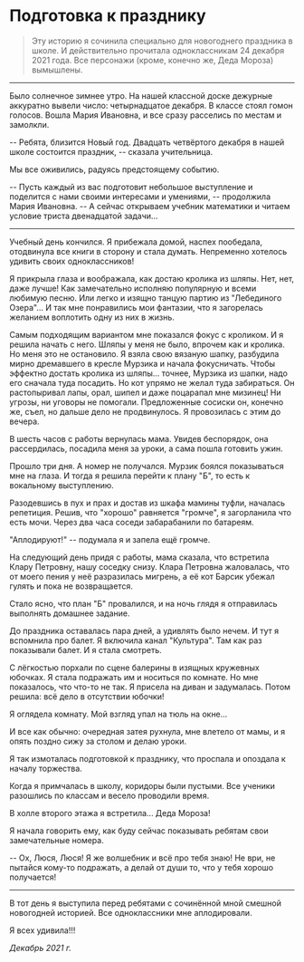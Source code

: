 # Подготовка к празднику

> Эту историю я сочинила специально для новогоднего праздника в школе. И действительно прочитала одноклассникам 24 декабря 2021 года. Все персонажи (кроме, конечно же, Деда Мороза) вымышлены.

***

Было солнечное зимнее утро. На нашей классной доске дежурные аккуратно вывели число: четырнадцатое декабря. В классе стоял гомон голосов. Вошла Мария Ивановна, и все сразу расселись по местам и замолкли. 
 
-- Ребята, близится Новый год. Двадцать четвёртого декабря в нашей школе состоится праздник, -- сказала учительница.

Мы все оживились, радуясь предстоящему событию.

-- Пусть каждый из вас подготовит небольшое выступление и поделится с нами своими интересами и умениями, -- продолжила Мария Ивановна. 
-- А сейчас открываем учебник математики и читаем условие триста двенадцатой задачи...

***

Учебный день кончился. Я прибежала домой, наспех пообедала, отодвинула все книги в сторону и стала думать. Непременно хотелось удивить своих одноклассников! 

Я прикрыла глаза и воображала, как достаю кролика из шляпы. Нет, нет, даже лучше! Как замечательно исполняю популярную и всеми любимую песню. Или легко и изящно танцую партию из "Лебединого Озера"... И так мне понравились мои фантазии, что я загорелась желанием воплотить одну из них в жизнь. 

Самым подходящим вариантом мне показался фокус с кроликом.
И я решила начать с него.  Шляпы у меня не было, впрочем как и кролика. Но меня это не остановило. Я взяла свою вязаную шапку, разбудила мирно дремавшего в кресле Мурзика и начала фокусничать. Чтобы эффектно достать кролика из шляпы... точнее, Мурзика из шапки, надо его сначала туда посадить. Но кот упрямо не желал туда забираться. Он растопыривал лапы, орал, шипел и даже поцарапал мне мизинец! Ни угрозы, ни уговоры не помогали. Предложенные сосиски он, конечно же, съел, но дальше дело не продвинулось. Я провозилась с этим до вечера. 

В шесть часов  с работы вернулась мама. Увидев беспорядок, она рассердилась, посадила меня за уроки, а сама пошла готовить ужин. 

Прошло три дня. А номер не получался. Мурзик боялся показываться мне на глаза. И тогда я решила перейти к плану "Б", то есть к вокальному выступлению. 

Разодевшись в пух и прах и достав из шкафа мамины туфли, началась репетиция. Решив, что "хорошо" равняется "громче", я загорланила что есть мочи. Через два часа соседи забарабанили по батареям. 

"Аплодируют!" -- подумала я и запела ещё громче. 

На следующий день придя с работы, мама сказала, что встретила Клару Петровну, нашу соседку снизу. Клара Петровна жаловалась, что от моего пения у неё разразилась мигрень, а её кот Барсик убежал гулять и пока не возвращается. 

Стало ясно, что план "Б" провалился, и на ночь глядя я отправилась выполнять домашнее задание.

До праздника оставалась пара дней, а удивлять было нечем. И тут я вспомнила про балет. Я включила канал "Культура". Там как раз показывали балет. И я стала смотреть.

С лёгкостью порхали по сцене балерины в изящных кружевных юбочках. Я стала подражать им и носиться по комнате. Но мне показалось, что что-то не так. Я присела на диван и задумалась. Потом решила: всё дело в отсутствии юбочки! 

Я оглядела комнату. Мой взгляд упал на тюль на окне...

И все как обычно: очередная затея рухнула, мне влетело от мамы, и я опять поздно сижу за столом и делаю уроки.

Я так измоталась подготовкой к празднику, что проспала и опоздала к началу торжества.

Когда я примчалась в школу, коридоры были пустыми. Все ученики разошлись по классам и весело проводили время.

В холле второго этажа я встретила... Деда Мороза!

Я начала говорить ему, как буду сейчас показывать ребятам свои замечательные номера. 

-- Ох, Люся, Люся! Я же волшебник и всё про тебя знаю! Не ври, не пытайся кому-то подражать, а делай от души то, что у тебя хорошо получается!

***

В тот день я выступила перед ребятами с сочинённой мной смешной новогодней историей. Все одноклассники мне аплодировали.

Я всех удивила!!!

*Декабрь 2021 г.*
